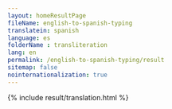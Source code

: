 ```yaml
--- 
layout: homeResultPage 
fileName: english-to-spanish-typing
translatein: spanish
language: es
folderName : transliteration
lang: en
permalink: /english-to-spanish-typing/result
sitemap: false
nointernationalization: true
---
```

{% include result/translation.html %}

<script src="/js/result/translator.js" data-foldername="{{page.folderName}}" data-lang="{{page.lang}}"></script>